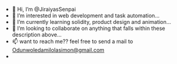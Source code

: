 - 👋 Hi, I’m @JiraiyasSenpai
- 👀 I’m interested in  web development and task automation...
- 🌱 I’m currently learning solidity, product design and animation...
- 💞️ I’m looking to collaborate on anything that falls within these description above...
- 📫 want to reach me?? feel free to send a mail to Odunwoledamilolasimon@gmail.com
- 
<!---
JiraiyasSenpai/JiraiyasSenpai is a ✨ special ✨ repository because its `README.md` (this file) appears on your GitHub profile.
You can click the Preview link to take a look at your changes.
--->

